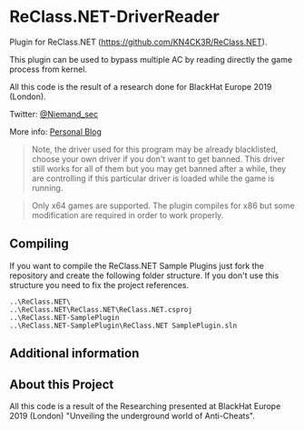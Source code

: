# ReClass.NET-DriverReader
Plugin for ReClass.NET (https://github.com/KN4CK3R/ReClass.NET).

This plugin can be used to bypass multiple AC by reading directly the game process from kernel.

All this code is the result of a research done for BlackHat Europe 2019 (London). 

Twitter: [@Niemand_sec](https://twitter.com/niemand_sec)

More info: [Personal Blog](https://niemand.com.ar/)

> Note, the driver used for this program may be already blacklisted, choose your own driver if you don't want to get banned. This driver still works for all of them but you may get banned after a while, they are controlling if this particular driver is loaded while the game is running.

> Only x64 games are supported. The plugin compiles for x86 but some modification are required in order to work properly.

## Compiling
If you want to compile the ReClass.NET Sample Plugins just fork the repository and create the following folder structure. If you don't use this structure you need to fix the project references.

```
..\ReClass.NET\
..\ReClass.NET\ReClass.NET\ReClass.NET.csproj
..\ReClass.NET-SamplePlugin
..\ReClass.NET-SamplePlugin\ReClass.NET SamplePlugin.sln
```


## Additional information



## About this Project

All this code is a result of the Researching presented at BlackHat Europe 2019 (London) "Unveiling the underground world of Anti-Cheats".
